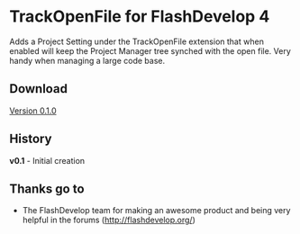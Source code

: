 # TrackOpenFile for FlashDevelop 4

Adds a Project Setting under the TrackOpenFile extension that when enabled will keep the Project Manager tree synched with the open file. Very handy when managing a large code base.  

## Download
[Version 0.1.0](http://goo.gl/yoc5Q)  

## History 
**v0.1** - Initial creation  

## Thanks go to

- The FlashDevelop team for making an awesome product and being very helpful in the forums (http://flashdevelop.org/)
